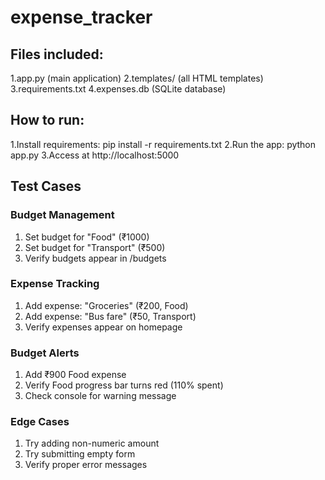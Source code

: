 # expense_tracker

## Files included:

1.app.py (main application)
2.templates/ (all HTML templates)
3.requirements.txt
4.expenses.db (SQLite database)

## How to run:

1.Install requirements: pip install -r requirements.txt
2.Run the app: python app.py
3.Access at http://localhost:5000

## Test Cases

### Budget Management
1. Set budget for "Food" (₹1000)
2. Set budget for "Transport" (₹500)
3. Verify budgets appear in /budgets

### Expense Tracking
1. Add expense: "Groceries" (₹200, Food)
2. Add expense: "Bus fare" (₹50, Transport)
3. Verify expenses appear on homepage

### Budget Alerts
1. Add ₹900 Food expense
2. Verify Food progress bar turns red (110% spent)
3. Check console for warning message

### Edge Cases
1. Try adding non-numeric amount
2. Try submitting empty form
3. Verify proper error messages
